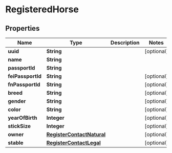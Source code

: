 

# RegisteredHorse


## Properties

Name | Type | Description | Notes
------------ | ------------- | ------------- | -------------
**uuid** | **String** |  |  [optional]
**name** | **String** |  | 
**passportId** | **String** |  | 
**feiPassportId** | **String** |  |  [optional]
**fnPassportId** | **String** |  |  [optional]
**breed** | **String** |  |  [optional]
**gender** | **String** |  |  [optional]
**color** | **String** |  |  [optional]
**yearOfBirth** | **Integer** |  |  [optional]
**stickSize** | **Integer** |  |  [optional]
**owner** | [**RegisterContactNatural**](RegisterContactNatural.md) |  |  [optional]
**stable** | [**RegisterContactLegal**](RegisterContactLegal.md) |  |  [optional]



